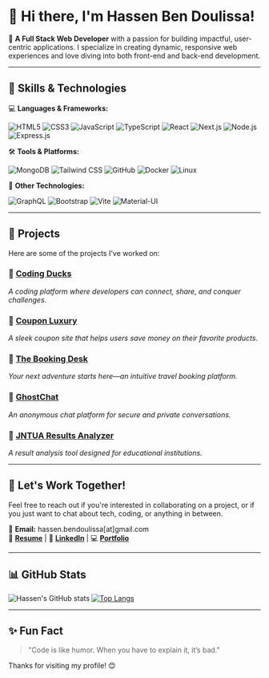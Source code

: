 # 👋 Hi there, I'm Hassen Ben Doulissa!

🚀 **A Full Stack Web Developer** with a passion for building impactful, user-centric applications. I specialize in creating dynamic, responsive web experiences and love diving into both front-end and back-end development.

---

## 🚀 Skills & Technologies

💻 **Languages & Frameworks:**

![HTML5](https://img.shields.io/badge/-HTML5-E34F26?style=flat&logo=html5&logoColor=white)
![CSS3](https://img.shields.io/badge/-CSS3-1572B6?style=flat&logo=css3)
![JavaScript](https://img.shields.io/badge/-JavaScript-F7DF1E?style=flat&logo=javascript&logoColor=black)
![TypeScript](https://img.shields.io/badge/-TypeScript-007ACC?style=flat&logo=typescript&logoColor=white)
![React](https://img.shields.io/badge/-React-61DAFB?style=flat&logo=react&logoColor=black)
![Next.js](https://img.shields.io/badge/-Next.js-000000?style=flat&logo=next.js)
![Node.js](https://img.shields.io/badge/-Node.js-339933?style=flat&logo=node.js&logoColor=white)
![Express.js](https://img.shields.io/badge/-Express.js-000000?style=flat&logo=express&logoColor=white)

🛠️ **Tools & Platforms:**

![MongoDB](https://img.shields.io/badge/-MongoDB-47A248?style=flat&logo=mongodb&logoColor=white)
![Tailwind CSS](https://img.shields.io/badge/-Tailwind_CSS-38B2AC?style=flat&logo=tailwind-css&logoColor=white)
![GitHub](https://img.shields.io/badge/-GitHub-181717?style=flat&logo=github)
![Docker](https://img.shields.io/badge/-Docker-2496ED?style=flat&logo=docker&logoColor=white)
![Linux](https://img.shields.io/badge/-Linux-FCC624?style=flat&logo=linux&logoColor=black)

🔧 **Other Technologies:**

![GraphQL](https://img.shields.io/badge/-GraphQL-E10098?style=flat&logo=graphql)
![Bootstrap](https://img.shields.io/badge/-Bootstrap-563D7C?style=flat&logo=bootstrap)
![Vite](https://img.shields.io/badge/-Vite-646CFF?style=flat&logo=vite&logoColor=white)
![Material-UI](https://img.shields.io/badge/-MUI-007FFF?style=flat&logo=mui&logoColor=white)

---

## 🌟 Projects

Here are some of the projects I've worked on:

### 🔹 [Coding Ducks](#)  
*A coding platform where developers can connect, share, and conquer challenges.*

### 🔹 [Coupon Luxury](#)  
*A sleek coupon site that helps users save money on their favorite products.*

### 🔹 [The Booking Desk](#)  
*Your next adventure starts here—an intuitive travel booking platform.*

### 🔹 [GhostChat](#)  
*An anonymous chat platform for secure and private conversations.*

### 🔹 [JNTUA Results Analyzer](#)  
*A result analysis tool designed for educational institutions.*

---

## 🤝 Let's Work Together!

Feel free to reach out if you're interested in collaborating on a project, or if you just want to chat about tech, coding, or anything in between.

📧 **Email:** hassen.bendoulissa[at]gmail.com  
💼 **[Resume](#)** | 🔗 **[LinkedIn](https://linkedin.com/in/your-profile)** | 💻 **[Portfolio](#)**

---

## 📊 GitHub Stats

![Hassen's GitHub stats](https://github-readme-stats.vercel.app/api?username=hassenbendouiss&show_icons=true&theme=radical)
[![Top Langs](https://github-readme-stats.vercel.app/api/top-langs/?username=hassenbendouiss&layout=compact&theme=radical)](https://github.com/anuraghazra/github-readme-stats)

---

## ✨ Fun Fact

> "Code is like humor. When you have to explain it, it’s bad."

Thanks for visiting my profile! 😊

